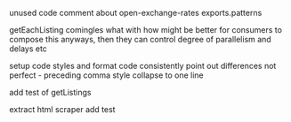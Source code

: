 unused code
    comment about open-exchange-rates
    exports.patterns

getEachListing
    comingles what with how
    might be better for consumers to compose this anyways, then they can control degree of parallelism and delays etc

setup code styles and format code consistently
    point out differences
    not perfect - preceding comma style collapse to one line

add test of getListings

extract html scraper
    add test